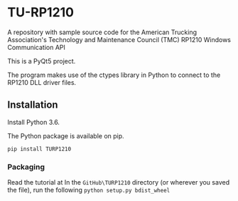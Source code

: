# TU-RP1210
A repository with sample source code for the American Trucking Association's Technology and Maintenance Council (TMC) RP1210 Windows Communication API

This is a PyQt5 project. 

The program makes use of the ctypes library in Python to connect to the RP1210 DLL driver files. 

## Installation
Install Python 3.6.

The Python package is available on pip. 

```pip install TURP1210```



### Packaging

Read the tutorial at 
 In the `GitHub\TURP1210` directory (or wherever you saved the file), run the following
 ```python setup.py bdist_wheel```
 